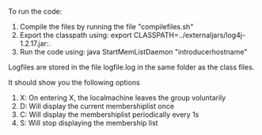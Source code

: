 To run the code:
1. Compile the files by running the file "compilefiles.sh"
2. Export the classpath using: export CLASSPATH=../externaljars/log4j-1.2.17.jar:.
3. Run the code using: java StartMemListDaemon "introducerhostname"

Logfiles are stored in the file logfile.log in the same folder as the class files.

It should show you the following options
1. X: On entering X, the localmachine leaves the group voluntarily
2. D: Will display the current membershiplist once
3. C: Will display the membershiplist periodically every 1s
4. S: Will stop displaying the membership list